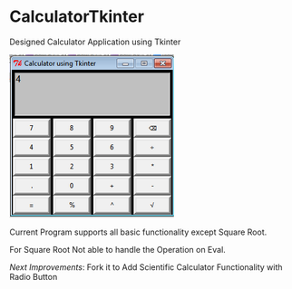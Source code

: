 # CalculatorTkinter
Designed Calculator Application using Tkinter

![Image of Calculator](https://github.com/pdshah77/CalculatorTkinter/blob/master/calculator.PNG)


Current Program supports all basic functionality except Square Root.

For Square Root Not able to handle the Operation on Eval. 

*Next Improvements*: Fork it to Add Scientific Calculator Functionality with Radio Button
